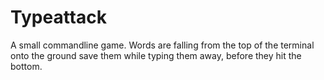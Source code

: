 # Typeattack
A small commandline game. Words are falling from the top of the terminal
onto the ground save them while typing them away, before they hit the bottom.  